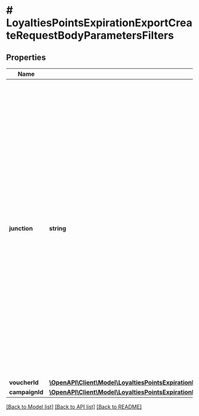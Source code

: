 # # LoyaltiesPointsExpirationExportCreateRequestBodyParametersFilters

## Properties

Name | Type | Description | Notes
------------ | ------------- | ------------- | -------------
**junction** | **string** | Logical Operator Between Filters. Filter by conditions set on the &#x60;junction&#x60; parameter indicating how the &#x60;conditions&#x60; should be accounted for in the query. An &#x60;AND&#x60; is an all-inclusive logical operator, meaning the &#x60;AND&#x60; operator displays a record if **ALL** the conditions separated by AND are TRUE, while  an &#x60;OR&#x60; operator displays a record if **ANY** of the conditions separated by OR is TRUE. | [optional]
**voucherId** | [**\OpenAPI\Client\Model\LoyaltiesPointsExpirationExportCreateRequestBodyParametersFiltersVoucherId**](LoyaltiesPointsExpirationExportCreateRequestBodyParametersFiltersVoucherId.md) |  | [optional]
**campaignId** | [**\OpenAPI\Client\Model\LoyaltiesPointsExpirationExportCreateRequestBodyParametersFiltersCampaignId**](LoyaltiesPointsExpirationExportCreateRequestBodyParametersFiltersCampaignId.md) |  | [optional]

[[Back to Model list]](../../README.md#models) [[Back to API list]](../../README.md#endpoints) [[Back to README]](../../README.md)
